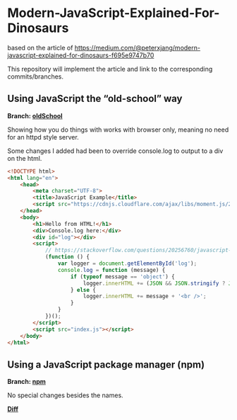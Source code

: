 # Modern-JavaScript-Explained-For-Dinosaurs
based on the article of https://medium.com/@peterxjang/modern-javascript-explained-for-dinosaurs-f695e9747b70

This repository will implement the article and link to the corresponding commits/branches.

## Using JavaScript the “old-school” way

**Branch: [oldSchool](https://github.com/scherler/Modern-JavaScript-Explained-For-Dinosaurs/tree/oldSchool)**

Showing how you do things with works with browser only, meaning no need for an httpd style server.

Some changes I added had been to override console.log to output to a div on the html.

```html
<!DOCTYPE html>
<html lang="en">
    <head>
        <meta charset="UTF-8">
        <title>JavaScript Example</title>
        <script src="https://cdnjs.cloudflare.com/ajax/libs/moment.js/2.19.1/moment.min.js"></script>
    </head>
    <body>
        <h1>Hello from HTML!</h1>
        <div>Console.log here:</div>
        <div id="log"></div>
        <script>
            // https://stackoverflow.com/questions/20256760/javascript-console-log-to-html
            (function () {
                var logger = document.getElementById('log');
                console.log = function (message) {
                    if (typeof message == 'object') {
                        logger.innerHTML += (JSON && JSON.stringify ? JSON.stringify(message) : message) + '<br />';
                    } else {
                        logger.innerHTML += message + '<br />';
                    }
                }
            })();
        </script>
        <script src="index.js"></script>
    </body>
</html>
```

## Using a JavaScript package manager (npm)

**Branch: [npm](https://github.com/scherler/Modern-JavaScript-Explained-For-Dinosaurs/tree/npm)**

No special changes besides the names.

**[Diff](./diffs/oldSchool..npm)**